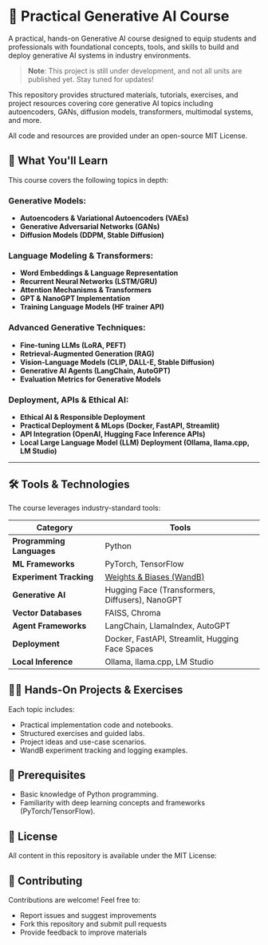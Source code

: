# 🚀 Practical Generative AI Course

A practical, hands-on Generative AI course designed to equip students and professionals with foundational concepts, tools, and skills to build and deploy generative AI systems in industry environments.

> **Note**: This project is still under development, and not all units are published yet. Stay tuned for updates!

This repository provides structured materials, tutorials, exercises, and project resources covering core generative AI topics including autoencoders, GANs, diffusion models, transformers, multimodal systems, and more. 

All code and resources are provided under an open-source MIT License.


## 🎯 What You'll Learn

This course covers the following topics in depth:

### Generative Models:

- **Autoencoders & Variational Autoencoders (VAEs)**
- **Generative Adversarial Networks (GANs)**
- **Diffusion Models (DDPM, Stable Diffusion)**

### Language Modeling & Transformers:

- **Word Embeddings & Language Representation**
- **Recurrent Neural Networks (LSTM/GRU)**
- **Attention Mechanisms & Transformers**
- **GPT & NanoGPT Implementation**
- **Training Language Models (HF trainer API)**

### Advanced Generative Techniques:

- **Fine-tuning LLMs (LoRA, PEFT)**
- **Retrieval-Augmented Generation (RAG)**
- **Vision-Language Models (CLIP, DALL-E, Stable Diffusion)**
- **Generative AI Agents (LangChain, AutoGPT)**
- **Evaluation Metrics for Generative Models**

### Deployment, APIs & Ethical AI:

- **Ethical AI & Responsible Deployment**
- **Practical Deployment & MLops (Docker, FastAPI, Streamlit)**
- **API Integration (OpenAI, Hugging Face Inference APIs)**
- **Local Large Language Model (LLM) Deployment (Ollama, llama.cpp, LM Studio)**

---

## 🛠️ Tools & Technologies

The course leverages industry-standard tools:

| Category                 | Tools                                                         |
|--------------------------|---------------------------------------------------------------|
| **Programming Languages**| Python                                                        |
| **ML Frameworks**        | PyTorch, TensorFlow                                           |
| **Experiment Tracking**  | [Weights & Biases (WandB)](https://wandb.ai/)                 |
| **Generative AI**        | Hugging Face (Transformers, Diffusers), NanoGPT               |
| **Vector Databases**     | FAISS, Chroma                                                 |
| **Agent Frameworks**     | LangChain, LlamaIndex, AutoGPT                                |
| **Deployment**           | Docker, FastAPI, Streamlit, Hugging Face Spaces               |
| **Local Inference**      | Ollama, llama.cpp, LM Studio                                  |


## 🧑‍💻 Hands-On Projects & Exercises

Each topic includes:

- Practical implementation code and notebooks.
- Structured exercises and guided labs.
- Project ideas and use-case scenarios.
- WandB experiment tracking and logging examples.


## 📖 Prerequisites

- Basic knowledge of Python programming.
- Familiarity with deep learning concepts and frameworks (PyTorch/TensorFlow).


## 📜 License

All content in this repository is available under the MIT License:


## 🤝 Contributing

Contributions are welcome! Feel free to:

- Report issues and suggest improvements
- Fork this repository and submit pull requests
- Provide feedback to improve materials

